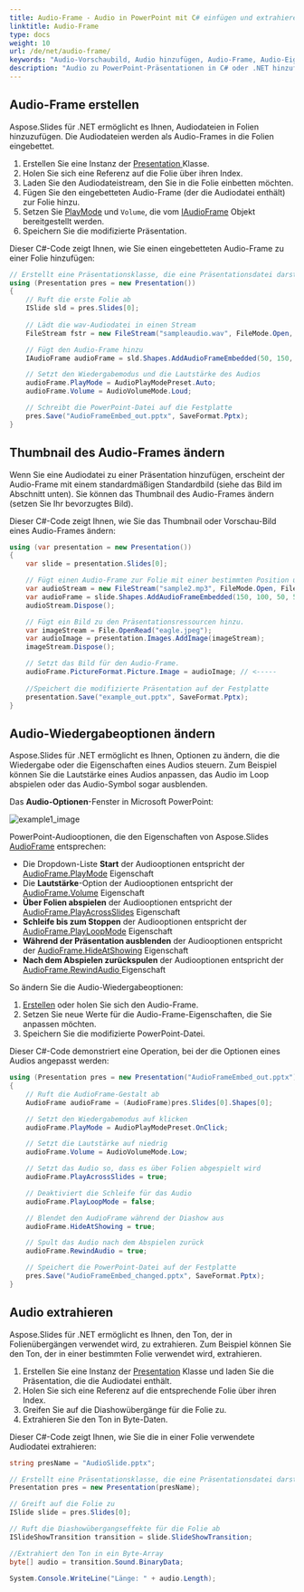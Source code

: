 ```yaml
---
title: Audio-Frame - Audio in PowerPoint mit C# einfügen und extrahieren
linktitle: Audio-Frame
type: docs
weight: 10
url: /de/net/audio-frame/
keywords: "Audio-Vorschaubild, Audio hinzufügen, Audio-Frame, Audio-Eigenschaften, Audio extrahieren, C#, Csharp, Aspose.Slides für .NET"
description: "Audio zu PowerPoint-Präsentationen in C# oder .NET hinzufügen"
---
```


## **Audio-Frame erstellen**
Aspose.Slides für .NET ermöglicht es Ihnen, Audiodateien in Folien hinzuzufügen. Die Audiodateien werden als Audio-Frames in die Folien eingebettet.

1. Erstellen Sie eine Instanz der [Presentation ](https://reference.aspose.com/slides/net/aspose.slides/presentation)Klasse.
2. Holen Sie sich eine Referenz auf die Folie über ihren Index.
3. Laden Sie den Audiodateistream, den Sie in die Folie einbetten möchten.
4. Fügen Sie den eingebetteten Audio-Frame (der die Audiodatei enthält) zur Folie hinzu.
5. Setzen Sie [PlayMode](https://reference.aspose.com/slides/net/aspose.slides/audioplaymodepreset) und `Volume`, die vom [IAudioFrame](https://reference.aspose.com/slides/net/aspose.slides/audioframe) Objekt bereitgestellt werden.
6. Speichern Sie die modifizierte Präsentation.

Dieser C#-Code zeigt Ihnen, wie Sie einen eingebetteten Audio-Frame zu einer Folie hinzufügen:

```c#
// Erstellt eine Präsentationsklasse, die eine Präsentationsdatei darstellt
using (Presentation pres = new Presentation())
{
    // Ruft die erste Folie ab
    ISlide sld = pres.Slides[0];
    
    // Lädt die wav-Audiodatei in einen Stream
    FileStream fstr = new FileStream("sampleaudio.wav", FileMode.Open, FileAccess.Read);

    // Fügt den Audio-Frame hinzu
    IAudioFrame audioFrame = sld.Shapes.AddAudioFrameEmbedded(50, 150, 100, 100, fstr);

    // Setzt den Wiedergabemodus und die Lautstärke des Audios
    audioFrame.PlayMode = AudioPlayModePreset.Auto;
    audioFrame.Volume = AudioVolumeMode.Loud;

    // Schreibt die PowerPoint-Datei auf die Festplatte
    pres.Save("AudioFrameEmbed_out.pptx", SaveFormat.Pptx);
}
```

## **Thumbnail des Audio-Frames ändern**

Wenn Sie eine Audiodatei zu einer Präsentation hinzufügen, erscheint der Audio-Frame mit einem standardmäßigen Standardbild (siehe das Bild im Abschnitt unten). Sie können das Thumbnail des Audio-Frames ändern (setzen Sie Ihr bevorzugtes Bild).

Dieser C#-Code zeigt Ihnen, wie Sie das Thumbnail oder Vorschau-Bild eines Audio-Frames ändern:

```c#
using (var presentation = new Presentation())
{
    var slide = presentation.Slides[0];

    // Fügt einen Audio-Frame zur Folie mit einer bestimmten Position und Größe hinzu.
    var audioStream = new FileStream("sample2.mp3", FileMode.Open, FileAccess.Read);
    var audioFrame = slide.Shapes.AddAudioFrameEmbedded(150, 100, 50, 50, audioStream);
    audioStream.Dispose();

    // Fügt ein Bild zu den Präsentationsressourcen hinzu.
    var imageStream = File.OpenRead("eagle.jpeg");
    var audioImage = presentation.Images.AddImage(imageStream);
    imageStream.Dispose();

    // Setzt das Bild für den Audio-Frame.
    audioFrame.PictureFormat.Picture.Image = audioImage; // <-----
    
	//Speichert die modifizierte Präsentation auf der Festplatte
    presentation.Save("example_out.pptx", SaveFormat.Pptx);
}
```

## **Audio-Wiedergabeoptionen ändern**

Aspose.Slides für .NET ermöglicht es Ihnen, Optionen zu ändern, die die Wiedergabe oder die Eigenschaften eines Audios steuern. Zum Beispiel können Sie die Lautstärke eines Audios anpassen, das Audio im Loop abspielen oder das Audio-Symbol sogar ausblenden.

Das **Audio-Optionen**-Fenster in Microsoft PowerPoint:

![example1_image](audio_frame_0.png)

PowerPoint-Audiooptionen, die den Eigenschaften von Aspose.Slides [AudioFrame](https://reference.aspose.com/slides/net/aspose.slides/audioframe) entsprechen:

- Die Dropdown-Liste **Start** der Audiooptionen entspricht der [AudioFrame.PlayMode](https://reference.aspose.com/slides/net/aspose.slides/audioframe/properties/playmode) Eigenschaft 
- Die **Lautstärke**-Option der Audiooptionen entspricht der [AudioFrame.Volume](https://reference.aspose.com/slides/net/aspose.slides/audioframe/properties/volume) Eigenschaft 
- **Über Folien abspielen** der Audiooptionen entspricht der [AudioFrame.PlayAcrossSlides](https://reference.aspose.com/slides/net/aspose.slides/audioframe/properties/playacrossslides) Eigenschaft 
- **Schleife bis zum Stoppen** der Audiooptionen entspricht der [AudioFrame.PlayLoopMode](https://reference.aspose.com/slides/net/aspose.slides/audioframe/properties/playloopmode) Eigenschaft 
- **Während der Präsentation ausblenden** der Audiooptionen entspricht der  [AudioFrame.HideAtShowing](https://reference.aspose.com/slides/net/aspose.slides/audioframe/properties/hideatshowing) Eigenschaft 
- **Nach dem Abspielen zurückspulen** der Audiooptionen entspricht der [AudioFrame.RewindAudio ](https://reference.aspose.com/slides/net/aspose.slides/audioframe/properties/rewindaudio) Eigenschaft 

So ändern Sie die Audio-Wiedergabeoptionen:

1. [Erstellen](#create-audio-frame) oder holen Sie sich den Audio-Frame.
2. Setzen Sie neue Werte für die Audio-Frame-Eigenschaften, die Sie anpassen möchten.
3. Speichern Sie die modifizierte PowerPoint-Datei.

Dieser C#-Code demonstriert eine Operation, bei der die Optionen eines Audios angepasst werden:

``` csharp 
using (Presentation pres = new Presentation("AudioFrameEmbed_out.pptx"))
{
    // Ruft die AudioFrame-Gestalt ab
    AudioFrame audioFrame = (AudioFrame)pres.Slides[0].Shapes[0];

    // Setzt den Wiedergabemodus auf klicken
    audioFrame.PlayMode = AudioPlayModePreset.OnClick;

    // Setzt die Lautstärke auf niedrig
    audioFrame.Volume = AudioVolumeMode.Low;

    // Setzt das Audio so, dass es über Folien abgespielt wird
    audioFrame.PlayAcrossSlides = true;

    // Deaktiviert die Schleife für das Audio
    audioFrame.PlayLoopMode = false;

    // Blendet den AudioFrame während der Diashow aus
    audioFrame.HideAtShowing = true;

    // Spult das Audio nach dem Abspielen zurück
    audioFrame.RewindAudio = true;

    // Speichert die PowerPoint-Datei auf der Festplatte
    pres.Save("AudioFrameEmbed_changed.pptx", SaveFormat.Pptx);
}
```

## **Audio extrahieren**
Aspose.Slides für .NET ermöglicht es Ihnen, den Ton, der in Folienübergängen verwendet wird, zu extrahieren. Zum Beispiel können Sie den Ton, der in einer bestimmten Folie verwendet wird, extrahieren.

1. Erstellen Sie eine Instanz der [Presentation](https://reference.aspose.com/slides/net/aspose.slides/presentation) Klasse und laden Sie die Präsentation, die die Audiodatei enthält.
2. Holen Sie sich eine Referenz auf die entsprechende Folie über ihren Index.
3. Greifen Sie auf die Diashowübergänge für die Folie zu.
4. Extrahieren Sie den Ton in Byte-Daten.

Dieser C#-Code zeigt Ihnen, wie Sie die in einer Folie verwendete Audiodatei extrahieren:

```c#
string presName = "AudioSlide.pptx";

// Erstellt eine Präsentationsklasse, die eine Präsentationsdatei darstellt
Presentation pres = new Presentation(presName);

// Greift auf die Folie zu
ISlide slide = pres.Slides[0];

// Ruft die Diashowübergangseffekte für die Folie ab
ISlideShowTransition transition = slide.SlideShowTransition;

//Extrahiert den Ton in ein Byte-Array
byte[] audio = transition.Sound.BinaryData;

System.Console.WriteLine("Länge: " + audio.Length);
```